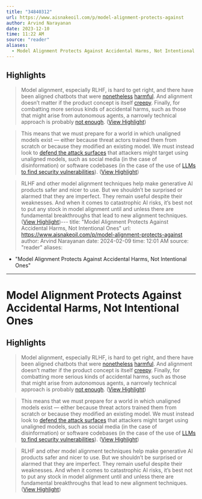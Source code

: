 ```yaml
---
title: "34840312"
url: https://www.aisnakeoil.com/p/model-alignment-protects-against
author: Arvind Narayanan
date: 2023-12-10
time: 11:22 AM
source: "reader"
aliases:
  - Model Alignment Protects Against Accidental Harms, Not Intentional Ones
---
```

## Highlights
> Model alignment, especially RLHF, is hard to get right, and there have been aligned chatbots that were [nonetheless](https://www.nytimes.com/2023/02/16/technology/bing-chatbot-microsoft-chatgpt.html) [harmful](https://www.vice.com/en/article/pkadgm/man-dies-by-suicide-after-talking-with-ai-chatbot-widow-says). And alignment doesn’t matter if the product concept is itself [creepy](https://mashable.com/article/meta-ai-dystopian-chatbot-kendall-jenner-persona). Finally, for combatting more serious kinds of accidental harms, such as those that might arise from autonomous agents, a narrowly technical approach is probably [not enough](https://braiduk.org/a-shrinking-path-to-safety-how-a-narrowly-technical-approach-to-align-ai-with-the-public-good-could-fail). ([View Highlight](https://read.readwise.io/read/01hgkpv7wd455652c0he4mvmgk))

> This means that we must prepare for a world in which unaligned models exist — either because threat actors trained them from scratch or because they modified an existing model. We must instead look to [defend the attack surfaces](https://www.aisnakeoil.com/p/three-ideas-for-regulating-generative) that attackers might target using unaligned models, such as social media (in the case of disinformation) or software codebases (in the case of the use of [LLMs to find security vulnerabilities](https://security.googleblog.com/2023/08/ai-powered-fuzzing-breaking-bug-hunting.html)). ([View Highlight](https://read.readwise.io/read/01hgkpvxdzw0mq09fjfbacj0h7))

> RLHF and other model alignment techniques help make generative AI products safer and nicer to use. But we shouldn’t be surprised or alarmed that they are imperfect. They remain useful despite their weaknesses. And when it comes to catastrophic AI risks, it’s best not to put any stock in model alignment until and unless there are fundamental breakthroughs that lead to new alignment techniques. ([View Highlight](https://read.readwise.io/read/01hgkq63b4vg9f3htv6868agct))---
title: "Model Alignment Protects Against Accidental Harms, Not Intentional Ones"
url: https://www.aisnakeoil.com/p/model-alignment-protects-against
author: Arvind Narayanan
date: 2024-02-09
time: 12:01 AM
source: "reader"
aliases:
  - "Model Alignment Protects Against Accidental Harms, Not Intentional Ones"
---
# Model Alignment Protects Against Accidental Harms, Not Intentional Ones

## Highlights
> Model alignment, especially RLHF, is hard to get right, and there have been aligned chatbots that were [nonetheless](https://www.nytimes.com/2023/02/16/technology/bing-chatbot-microsoft-chatgpt.html) [harmful](https://www.vice.com/en/article/pkadgm/man-dies-by-suicide-after-talking-with-ai-chatbot-widow-says). And alignment doesn’t matter if the product concept is itself [creepy](https://mashable.com/article/meta-ai-dystopian-chatbot-kendall-jenner-persona). Finally, for combatting more serious kinds of accidental harms, such as those that might arise from autonomous agents, a narrowly technical approach is probably [not enough](https://braiduk.org/a-shrinking-path-to-safety-how-a-narrowly-technical-approach-to-align-ai-with-the-public-good-could-fail). ([View Highlight](https://read.readwise.io/read/01hgkpv7wd455652c0he4mvmgk))

> This means that we must prepare for a world in which unaligned models exist — either because threat actors trained them from scratch or because they modified an existing model. We must instead look to [defend the attack surfaces](https://www.aisnakeoil.com/p/three-ideas-for-regulating-generative) that attackers might target using unaligned models, such as social media (in the case of disinformation) or software codebases (in the case of the use of [LLMs to find security vulnerabilities](https://security.googleblog.com/2023/08/ai-powered-fuzzing-breaking-bug-hunting.html)). ([View Highlight](https://read.readwise.io/read/01hgkpvxdzw0mq09fjfbacj0h7))

> RLHF and other model alignment techniques help make generative AI products safer and nicer to use. But we shouldn’t be surprised or alarmed that they are imperfect. They remain useful despite their weaknesses. And when it comes to catastrophic AI risks, it’s best not to put any stock in model alignment until and unless there are fundamental breakthroughs that lead to new alignment techniques. ([View Highlight](https://read.readwise.io/read/01hgkq63b4vg9f3htv6868agct))

